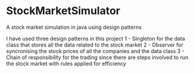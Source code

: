 # StockMarketSimulator
A stock market simulation in java using design patterns

I have used three design patterns in this project
1 - Singleton
    for the data class that stores all the data related to the stock market
2 - Observer
    for syncronising the stock prices of all the companies and the data class
3 - Chain of responsibility
    for the trading since there are steps involved to run the stock market with rules applied for efficiency
